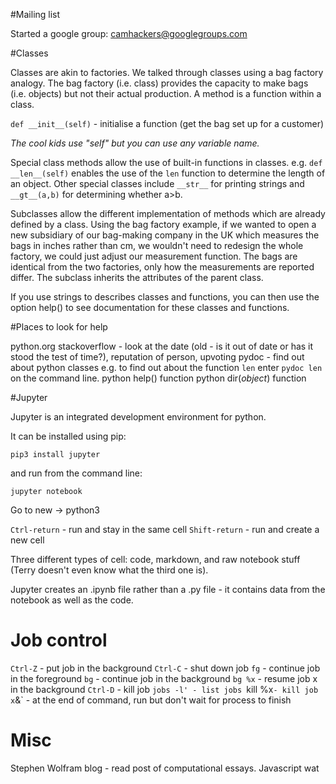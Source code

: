 #Mailing list

Started a google group: camhackers@googlegroups.com

#Classes

Classes are akin to factories. We talked through classes using a bag factory analogy.
The bag factory (i.e. class) provides the capacity to make bags (i.e. objects) but not their actual production.
A method is a function within a class.

`def __init__(self)` - initialise a function (get the bag set up for a customer)

*The cool kids use "self" but you can use any variable name.*

Special class methods allow the use of built-in functions in classes.
e.g. `def __len__(self)` enables the use of the `len` function to determine the length of an object. 
Other special classes include `__str__` for printing strings and `__gt__(a,b)` for determining whether a>b.

Subclasses allow the different implementation of methods which are already defined by a class.
Using the bag factory example, if we wanted to open a new subsidiary of our bag-making company in the UK which measures the bags in inches rather than cm, we wouldn't need to redesign the whole factory, we could just adjust our measurement function. The bags are identical from the two factories, only how the measurements are reported differ. The subclass inherits the attributes of the parent class.

If you use strings to describes classes and functions, you can then use the option help() to see documentation for these classes and functions.

#Places to look for help

python.org
stackoverflow - look at the date (old - is it out of date or has it stood the test of time?), reputation of person, upvoting
pydoc - find out about python classes e.g. to find out about the function `len` enter `pydoc len` on the command line.
python help() function
python dir(*object*) function 

#Jupyter

Jupyter is an integrated development environment for python.

It can be installed using pip:

`pip3 install jupyter`

and run from the command line:

`jupyter notebook`

Go to new -> python3

`Ctrl-return` - run and stay in the same cell
`Shift-return` - run and create a new cell

Three different types of cell:
code, markdown, and raw notebook stuff (Terry doesn't even know what the third one is).

Jupyter creates an .ipynb file rather than a .py file - it contains data from the notebook as well as the code.

# Job control

`Ctrl-Z` - put job in the background
`Ctrl-C` - shut down job
`fg` - continue job in the foreground
`bg` - continue job in the background
`bg %x` - resume job x in the background
`Ctrl-D` - kill job
`jobs -l' - list jobs
`kill %x` - kill job x
`&` - at the end of command, run but don't wait for process to finish

# Misc

Stephen Wolfram blog - read post of computational essays.
Javascript wat 
